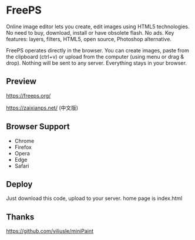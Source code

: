 # FreePS

Online image editor lets you create, edit images using HTML5 technologies. No need to buy, download, install or have obsolete flash. No ads. Key features: layers, filters, HTML5, open source, Photoshop alternative.

FreePS operates directly in the browser. You can create images, paste from the clipboard (ctrl+v) or upload from the computer (using menu or drag & drop). Nothing will be sent to any server. Everything stays in your browser.


## Preview

https://freeps.org/

https://zaixianps.net/ (中文版)


## Browser Support

- Chrome
- Firefox
- Opera
- Edge
- Safari

## Deploy

Just download this code, upload to your server. home page is index.html


## Thanks

https://github.com/viliusle/miniPaint




